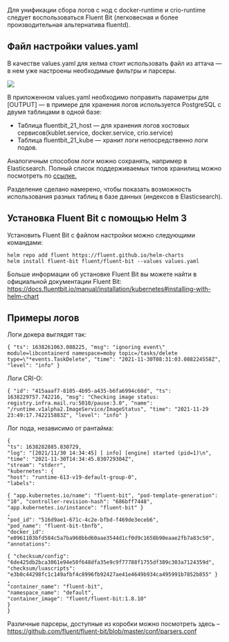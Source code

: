 Для унификации сбора логов с нод с docker-runtime и crio-runtime следует воспользоваться Fluent Bit (легковесная и более производительная альтернатива fluentd).
## Файл настройки values.yaml

В качестве values.yaml для хелма стоит использовать файл из аттача — в нем уже настроены необходимые фильтры и парсеры.

![](./assets/values.yaml)

В приложенном values.yaml необходимо поправить параметры для [OUTPUT] — в примере для хранения логов используется PostgreSQL с двумя таблицами в одной базе:

* Таблица fluentbit_21_host — для хранения логов хостовых сервисов(kublet.service, docker.service, crio.service)
* Таблица fluentbit_21_kube — хранит логи непосредственно логи подов. 

Аналогичным способом логи можно сохранять, например в Elasticsearch. Полный список поддерживаемых типов хранилищ можно посмотреть по [ссылке.](https://docs.fluentbit.io/manual/pipeline/outputs)

Разделение сделано намерено, чтобы показать возможность использования разных таблиц в базе данных (индексов в Elasticsearch).
## Установка Fluent Bit с помощью Helm 3

Установить Fluent Bit с файлом настройки можно следующими командами:
```
helm repo add fluent https://fluent.github.io/helm-charts
helm install fluent-bit fluent/fluent-bit --values values.yaml
```

Больше информации об установке Fluent Bit вы можете найти в официальной документации Fluent Bit: https://docs.fluentbit.io/manual/installation/kubernetes#installing-with-helm-chart
## Примеры логов

Логи докера выглядят так:

```
{ "ts": 1638261063.088225, "msg": "ignoring event\" module=libcontainerd namespace=moby topic=/tasks/delete type=\"*events.TaskDelete", "time": "2021-11-30T08:31:03.088224558Z", "level": "info" }
```

Логи CRI-O:

```
{ "id": "415aaaf7-8105-4b95-a435-b6fa6994c68d", "ts": 1638229757.742216, "msg": "Checking image status: registry.infra.mail.ru:5010/pause:3.0", "name": "/runtime.v1alpha2.ImageService/ImageStatus", "time": "2021-11-29 23:49:17.742215883Z", "level": "info" }
```

Лог пода, независимо от рантайма:

```
{
"ts": 1638282885.830729,
"log": "[2021/11/30 14:34:45] [ info] [engine] started (pid=1)\n",
"time": "2021-11-30T14:34:45.830729304Z",
"stream": "stderr",
"kubernetes": {
"host": "runtime-613-v19-default-group-0",
"labels":

{ "app.kubernetes.io/name": "fluent-bit", "pod-template-generation": "10", "controller-revision-hash": "686bff7448", "app.kubernetes.io/instance": "fluent-bit" }
,
"pod_id": "516d9ae1-671c-4c2e-bfbd-f469de3eceb6",
"pod_name": "fluent-bit-tbnfb",
"docker_id": "e0961103bfd584c5a7ba960bbd60aae3544d1cf0d9c1658b90eaae2fb7a83c50",
"annotations":

{ "checksum/config": "6de425db2bca3061e94e50f648dfa35e9c9f77788f1755df389c303a7124359d", "checksum/luascripts": "e3b0c44298fc1c149afbf4c8996fb92427ae41e4649b934ca495991b7852b855" }
,
"container_name": "fluent-bit",
"namespace_name": "default",
"container_image": "fluent/fluent-bit:1.8.10"
}
}
```

Различные парсеры, доступные из коробки можно посмотреть здесь – https://github.com/fluent/fluent-bit/blob/master/conf/parsers.conf